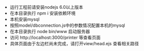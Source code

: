 * 运行工程前请安装nodejs 6.0以上版本
* 在本目录执行 npm i 安装依赖环境
* 本机安装mysql
* 按照model/dbconnection.js中的参数情况配置本机的mysql
* 在本目录执行 node bin/www 启动服务器
* 访问 http://localhost:3000/printer 等查看页面
* 具体页面由于左边栏尚未完成，请打开view/head.ejs 查看相关路径